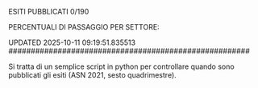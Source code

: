 ESITI PUBBLICATI 0/190 

PERCENTUALI DI PASSAGGIO PER SETTORE:

UPDATED 2025-10-11 09:19:51.835513
###################################################### 

Si tratta di un semplice script in python per controllare quando sono pubblicati gli esiti (ASN 2021, sesto quadrimestre).

